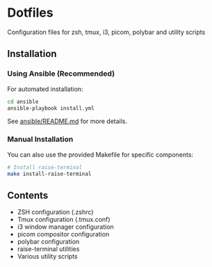 # Dotfiles

Configuration files for zsh, tmux, i3, picom, polybar and utility scripts

## Installation

### Using Ansible (Recommended)

For automated installation:

```bash
cd ansible
ansible-playbook install.yml
```

See [ansible/README.md](ansible/README.md) for more details.

### Manual Installation

You can also use the provided Makefile for specific components:

```bash
# Install raise-terminal
make install-raise-terminal
```

## Contents

- ZSH configuration (.zshrc)
- Tmux configuration (.tmux.conf)
- i3 window manager configuration
- picom compositor configuration 
- polybar configuration
- raise-terminal utilities
- Various utility scripts
